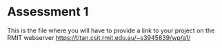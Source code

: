 # Assessment 1
This is the file where you will have to provide a link to your project on the RMIT webserver
https://titan.csit.rmit.edu.au/~s3945839/wp/a1/

